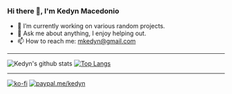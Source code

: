 ### Hi there 👋, I'm Kedyn Macedonio

- 🔭 I’m currently working on various random projects.
- 💬 Ask me about anything, I enjoy helping out.
- 📫 How to reach me: mkedyn@gmail.com

---

![Kedyn's github stats](https://github-readme-stats.vercel.app/api?username=Kedyn&count_private=true&theme=gotham)
[![Top Langs](https://github-readme-stats.vercel.app/api/top-langs/?username=Kedyn&layout=compact&theme=gotham)](https://github.com/anuraghazra/github-readme-stats)

---

[![ko-fi](https://www.ko-fi.com/img/githubbutton_sm.svg)](https://ko-fi.com/Y8Y42APQS)
[![paypal.me/kedyn](https://ionicabizau.github.io/badges/paypal.svg)](https://www.paypal.me/kedyn)
